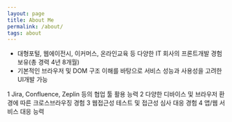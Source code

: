 ```yaml
---
layout: page
title: About Me
permalink: /about/
tags: about
---
```



- 대형포털, 웹에이전시, 이커머스, 온라인교육 등 다양한 IT 회사의 프론트개발 경험 보유(총 경력 4년 8개월)
- 기본적인 브라우저 및 DOM 구조 이해를 바탕으로 서비스 성능과 사용성을 고려한 UI개발 가능

1 Jira, Confluence, Zeplin 등의 협업 툴 활용 능력
2 다양한 디바이스 및 브라우저 환경에 따른 크로스브라우징 경험
3 웹접근성 테스트 및 접근성 심사 대응 경험
4 앱/웹 서비스 대응 능력